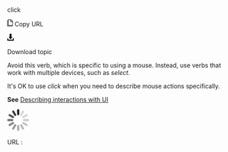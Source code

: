 # 

click

![Copy URL](media/click/Copy.png)
Copy URL

![Download](media/click/Download.png)

Download topic

Avoid this verb, which is specific to using a mouse. Instead, use verbs that work with multiple devices, such as *select*.

It's OK to use *click* when you need to describe mouse actions specifically.

**See** [Describing interactions with UI](https://worldready.cloudapp.net/Styleguide/Read?id=2700&topicid=26472)

![In progress](media/click/activity-large.gif)

URL :
